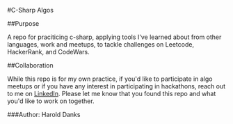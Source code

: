 #C-Sharp Algos

##Purpose

A repo for praciticing c-sharp, applying tools I've learned about from other languages, work and meetups, to tackle challenges on Leetcode, HackerRank, and CodeWars.

##Collaboration

While this repo is for my own practice, if you'd like to participate in algo meetups or if you have any interest in participating in hackathons, reach out to me on [LinkedIn](https://linkedin.com/in/harold-danks). Please let me know that you found this repo and what you'd like to work on together.

###Author: Harold Danks